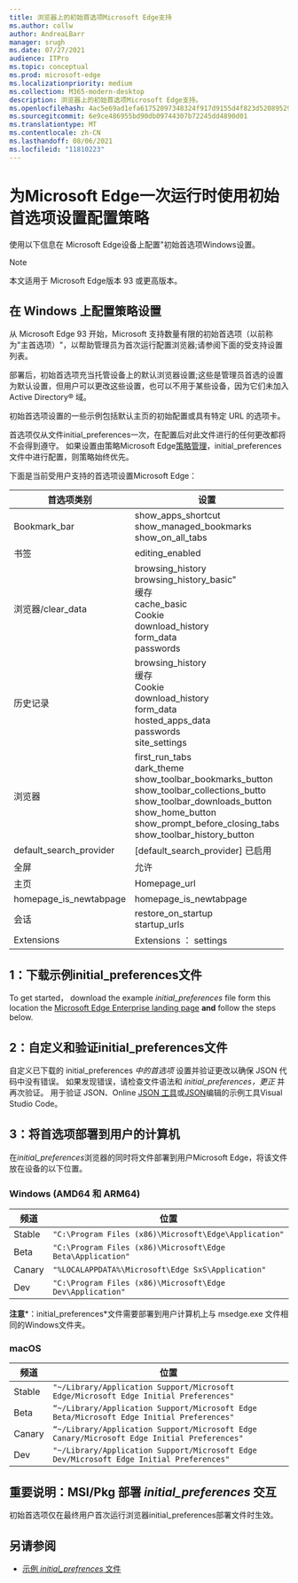```yaml
---
title: 浏览器上的初始首选项Microsoft Edge支持
ms.author: collw
author: AndreaLBarr
manager: srugh
ms.date: 07/27/2021
audience: ITPro
ms.topic: conceptual
ms.prod: microsoft-edge
ms.localizationpriority: medium
ms.collection: M365-modern-desktop
description: 浏览器上的初始首选项Microsoft Edge支持。
ms.openlocfilehash: 4ac5e69ad1efa61752097348324f917d9155d4f823d520895296c8ab01d7065c
ms.sourcegitcommit: 6e9ce486955bd90db09744307b72245dd4890d01
ms.translationtype: MT
ms.contentlocale: zh-CN
ms.lasthandoff: 08/06/2021
ms.locfileid: "11810223"
---
```

# <a name="configure-microsoft-edge-using-initial-preferences-settings-for-the-first-run"></a>为Microsoft Edge一次运行时使用初始首选项设置配置策略

使用以下信息在 Microsoft Edge设备上配置"初始首选项Windows设置。

> [!Note]
> 本文适用于 Microsoft Edge版本 93 或更高版本。

## <a name="configure-policy-settings-on-windows"></a>在 Windows 上配置策略设置

从 Microsoft Edge 93 开始，Microsoft 支持数量有限的初始首选项（以前称为"主首选项）"，以帮助管理员为首次运行配置浏览器;请参阅下面的受支持设置列表。  

部署后，初始首选项充当托管设备上的默认浏览器设置;这些是管理员首选的设置为默认设置，但用户可以更改这些设置，也可以不用于某些设备，因为它们未加入 Active Directory® 域。

初始首选项设置的一些示例包括默认主页的初始配置或具有特定 URL 的选项卡。

首选项仅从文件initial_preferences一次，在配置后对此文件进行的任何更改都将不会得到遵守。 如果设置由策略Microsoft Edge[策略管理](/deployedge/microsoft-edge-policies)，initial_preferences文件中进行配置，则策略始终优先。

下面是当前受用户支持的首选项设置Microsoft Edge：

| 首选项类别 | 设置 |
| - | - |
| Bookmark_bar | show_apps_shortcut<br>show_managed_bookmarks<br>show_on_all_tabs |
| 书签 | editing_enabled |
| 浏览器/clear_data | browsing_history<br>browsing_history_basic"<br>缓存<br>cache_basic<br>Cookie<br>download_history<br>form_data<br>passwords |
| 历史记录 | browsing_history<br>缓存<br>Cookie<br>download_history<br>form_data<br>hosted_apps_data<br>passwords<br>site_settings |
| 浏览器 | first_run_tabs<br>dark_theme<br>show_toolbar_bookmarks_button<br>show_toolbar_collections_butto<br>show_toolbar_downloads_button<br>show_home_button<br>show_prompt_before_closing_tabs<br>show_toolbar_history_button |
| default_search_provider | [default_search_provider] 已启用 |
| 全屏 | 允许 |
| 主页 | Homepage_url |
| homepage_is_newtabpage | homepage_is_newtabpage |
| 会话 | restore_on_startup<br>startup_urls |
| Extensions | Extensions ： settings |

## <a name="1-download-an-example-initial_preferences-file"></a>1：下载示例initial_preferences文件

To get started， download the example *initial_preferences* file form this location the [Microsoft Edge Enterprise landing page](https://www.microsoft.com/edge/business/download) **and** follow the steps below.

## <a name="2-customize-and-validate-the-initial_preferences-file"></a>2：自定义和验证initial_preferences文件

自定义已下载的 initial_preferences *中的首选项* 设置并验证更改以确保 JSON 代码中没有错误。 如果发现错误，请检查文件语法和 *initial_preferences，更正* 并再次验证。 用于验证 JSON、Online [JSON 工具](https://jsonformatter.org/)或[JSON](https://code.visualstudio.com/docs/languages/json)编辑的示例工具Visual Studio Code。

## <a name="3-deploy-preferences-to-users-computer"></a>3：将首选项部署到用户的计算机

在*initial_preferences*浏览器的同时将文件部署到用户Microsoft Edge，将该文件放在设备的以下位置。

### <a name="windows-amd64-and-arm64"></a>Windows (AMD64 和 ARM64) 

| 频道 | 位置 |
| - | - |
| Stable | `"C:\Program Files (x86)\Microsoft\Edge\Application"` |
| Beta | `"C:\Program Files (x86)\Microsoft\Edge Beta\Application"` |
|Canary | `"%LOCALAPPDATA%\Microsoft\Edge SxS\Application"` |
| Dev | `"C:\Program Files (x86)\Microsoft\Edge Dev\Application"` |

**注意***：initial_preferences*文件需要部署到用户计算机上与 msedge.exe 文件相同的Windows文件夹。  

### <a name="macos"></a>macOS

| 频道 | 位置 |
| - | - |
| Stable | `"~/Library/Application Support/Microsoft Edge/Microsoft Edge Initial Preferences"` |
| Beta | `“~/Library/Application Support/Microsoft Edge Beta/Microsoft Edge Initial Preferences"` |
| Canary | `“~/Library/Application Support/Microsoft Edge Canary/Microsoft Edge Initial Preferences"` |
| Dev | `"~/Library/Application Support/Microsoft Edge Dev/Microsoft Edge Initial Preferences"` |

## <a name="important-notes-msi--pkg-deployment-and-initial_preferences-interaction"></a>重要说明：MSI/Pkg 部署 *initial_preferences* 交互

初始首选项仅在最终用户首次运行浏览器initial_preferences部署文件时生效。  

## <a name="see-also"></a>另请参阅

- [示例 *initial_prefrences* 文件](https://www.microsoft.com/edge/business/download)
